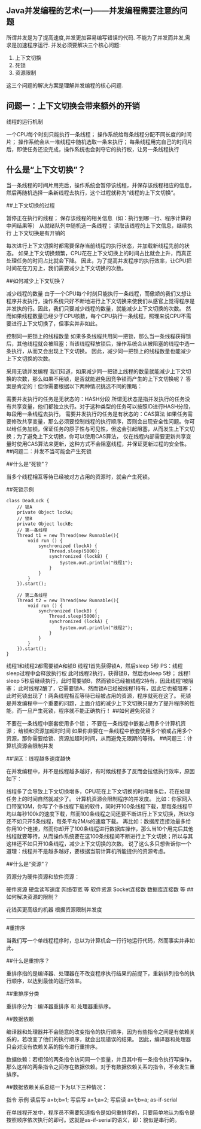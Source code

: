 ﻿##   Java并发编程的艺术(一)——并发编程需要注意的问题


所谓并发是为了提高速度,并发更加容易编写错误的代码. 
不能为了并发而并发,需求是加速程序运行.
并发必须要解决三个核心问题:

 1. 上下文切换
 2. 死锁
 3. 资源限制

这三个问题的解决方案是理解并发编程的核心问题.

## 问题一：上下文切换会带来额外的开销

线程的运行机制

一个CPU每个时刻只能执行一条线程；
操作系统给每条线程分配不同长度的时间片；
操作系统会从一堆线程中随机选取一条来执行；
每条线程用完自己的时间片后，即使任务还没完成，操作系统也会剥夺它的执行权，让另一条线程执行
## 什么是“上下文切换”？

当一条线程的时间片用完后，操作系统会暂停该线程，并保存该线程相应的信息，然后再随机选择一条新线程去执行，这个过程就称为“线程的上下文切换”。

##上下文切换的过程

暂停正在执行的线程；
保存该线程的相关信息（如：执行到哪一行、程序计算的中间结果等）
从就绪队列中随机选一条线程；
读取该线程的上下文信息，继续执行
上下文切换是有开销的

每次进行上下文切换时都需要保存当前线程的执行状态，并加载新线程先前的状态。 
如果上下文切换频繁，CPU花在上下文切换上的时间占比就会上升，而真正处理任务的时间占比就会下降。 
因此，为了提高并发程序的执行效率，让CPU把时间花在刀刃上，我们需要减少上下文切换的次数。

##如何减少上下文切换？

减少线程的数量 
由于一个CPU每个时刻只能执行一条线程，而傲娇的我们又想让程序并发执行，操作系统只好不断地进行上下文切换来使我们从感官上觉得程序是并发执的行。因此，我们只要减少线程的数量，就能减少上下文切换的次数。 
然而如果线程数量已经少于CPU核数，每个CPU执行一条线程，照理来说CPU不需要进行上下文切换了，但事实并非如此。

控制同一把锁上的线程数量 
如果多条线程共用同一把锁，那么当一条线程获得锁后，其他线程就会被阻塞；当该线程释放锁后，操作系统会从被阻塞的线程中选一条执行，从而又会出现上下文切换。 
因此，减少同一把锁上的线程数量也能减少上下文切换的次数。

采用无锁并发编程 
我们知道，如果减少同一把锁上线程的数量就能减少上下文切换的次数，那么如果不用锁，是否就能避免因竞争锁而产生的上下文切换呢？ 
答案是肯定的！但你需要根据以下两种情况挑选不同的策略：

需要并发执行的任务是无状态的：HASH分段 
所谓无状态是指并发执行的任务没有共享变量，他们都独立执行。对于这种类型的任务可以按照ID进行HASH分段，每段用一条线程去执行。
需要并发执行的任务是有状态的：CAS算法 
如果任务需要修改共享变量，那么必须要控制线程的执行顺序，否则会出现安全性问题。你可以给任务加锁，保证任务的原子性与可见性，但这会引起阻塞，从而发生上下文切换；为了避免上下文切换，你可以使用CAS算法， 仅在线程内部需要更新共享变量时使用CAS算法来更新，这种方式不会阻塞线程，并保证更新过程的安全性。
##问题二：并发不当可能会产生死锁

##什么是“死锁”？

当多个线程相互等待已经被对方占用的资源时，就会产生死锁。

##死锁示例
```
class DeadLock {
    // 锁A 
    private Object lockA;
    // 锁B
    private Object lockB;
    // 第一条线程
    Thread t1 = new Thread(new Runnable(){
        void run () {
            synchronized (lockA) {
                Thread.sleep(5000);
                synchronized (lockB) {
                    System.out.println("线程1");
                }
            }
        }
    }).start();

    // 第二条线程
    Thread t2 = new Thread(new Runnable(){
        void run () {
            synchronized (lockB) {
                Thread.sleep(5000);
                synchronized (lockA) {
                    System.out.println("线程2");
                }
            }
        }
    }).start();
}
```
线程1和线程2都需要锁A和锁B
线程1首先获得锁A，然后sleep 5秒 
PS：线程sleep过程中会释放执行权
此时线程2执行，获得锁B，然后也sleep 5秒；
线程1 sleep 5秒后继续执行，此时需要锁B，然而锁B已经被线程2持有，因此线程1被阻塞；
此时线程2醒了，它需要锁A，然而锁A已经被线程1持有，因此它也被阻塞；
此时死锁出现了！两条线程相互等待已经被占用的资源，程序就死在这了。 
死锁是并发编程中一个重要的问题，上面介绍的减少上下文切换只是为了提升程序的性能，而一旦产生死锁，程序就不能正确执行！
##如何避免死锁？

不要在一条线程中嵌套使用多个锁；
不要在一条线程中嵌套占用多个计算机资源；
给锁和资源加超时时间 
如果你非要在一条线程中嵌套使用多个锁或占用多个资源，那你需要给锁、资源加超时时间，从而避免无限期的等待。
##问题三：计算机资源会限制并发

##误区：线程越多速度越快

在并发编程中，并不是线程越多越好，有时候线程多了反而会拉低执行效率，原因如下：

线程多了会导致上下文切换增多，CPU花在上下文切换的时间增多后，花在处理任务上的时间自然就减少了。
计算机资源会限制程序的并发度。 
比如：你家网入口带宽10M，你写了个多线程下载的软件，同时开100条线程下载，那每条线程平均以每秒100k的速度下载，然而100条线程之间还要不断进行上下文切换，所以你还不如只开5条线程，每条平均2M/s的速度下载。
再比如：数据库连接池最多给你用10个连接，然而你却开了100条线程进行数据库操作，那么当10个用完后其他线程就要等待，从而操作系统要在这100条线程间不断进行上下文切换；所以与其这样还不如只开10条线程，减少上下文切换的次数。
说了这么多只想告诉你一个道理：线程并不是越多越好，要根据当前计算机所能提供的资源考虑。

##什么是“资源”？

资源分为硬件资源和软件资源：

硬件资源 
硬盘读写速度
网络带宽
等
软件资源 
Socket连接数
数据库连接数
等
##如何解决资源的限制？

花钱买更高级的机器
根据资源限制并发度


----------
#重排序

当我们写一个单线程程序时，总以为计算机会一行行地运行代码，然而事实并非如此。

##什么是重排序？

重排序指的是编译器、处理器在不改变程序执行结果的前提下，重新排列指令的执行顺序，以达到最佳的运行效率。

##重排序分类

重排序分为：编译器重排序 和 处理器重排序。

##数据依赖

编译器和处理器并不会随意的改变指令的执行顺序，因为有些指令之间是有依赖关系的，若改变了他们的执行顺序，就会出现错误的结果。 
因此，编译器和处理器只会对没有依赖关系的指令进行重排序。

数据依赖：若相邻的两条指令访问同一个变量，并且其中有一条指令执行写操作，那么这样的两条指令之间存在数据依赖。对于有数据依赖关系的指令，不会发生重排序。

##数据依赖关系总结一下为以下三种情况：

指令	示例
读后写	a=b;b=1;
写后写	a=1;a=2;
写后读	a=1;b=a;
as-if-serial

在单线程开发中，程序员不需要知道指令是如何重排序的，只要简单地认为指令是按照顺序依次执行的即可。这就是as-if-serial的语义，即：貌似是串行的。